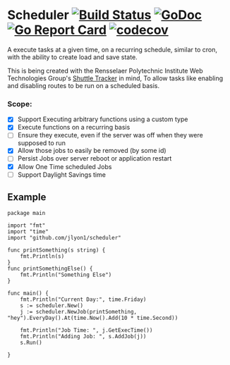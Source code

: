 # Scheduler [![Build Status](https://travis-ci.org/jlyon1/scheduler.svg?branch=master)](https://travis-ci.org/jlyon1/scheduler) [![GoDoc](https://godoc.org/github.com/jlyon1/scheduler/scheduler?status.svg)](https://godoc.org/github.com/jlyon1/scheduler/scheduler) [![Go Report Card](https://goreportcard.com/badge/github.com/jlyon1/scheduler)](https://goreportcard.com/report/github.com/jlyon1/scheduler) [![codecov](https://codecov.io/gh/jlyon1/scheduler/branch/master/graph/badge.svg)](https://codecov.io/gh/jlyon1/scheduler)
A execute tasks at a given time, on a recurring schedule, similar to cron, with the ability to create load and save state.

This is being created with the Rensselaer Polytechnic Institute Web Technologies Group's [Shuttle Tracker](https://github.com/wtg/shuttletracker) in mind, To allow tasks like enabling and disabling routes to be run on a scheduled basis.

### Scope:

- [X] Support Executing arbitrary functions using a custom type
- [X] Execute functions on a recurring basis
- [ ] Ensure they execute, even if the server was off when they were supposed to run
- [X] Allow those jobs to easily be removed (by some id)
- [ ] Persist Jobs over server reboot or application restart
- [X] Allow One Time scheduled Jobs
- [ ] Support Daylight Savings time

## Example

```
package main

import "fmt"
import "time"
import "github.com/jlyon1/scheduler"

func printSomething(s string) {
	fmt.Println(s)
}
func printSomethingElse() {
	fmt.Println("Something Else")
}

func main() {
	fmt.Println("Current Day:", time.Friday)
	s := scheduler.New()
	j := scheduler.NewJob(printSomething, "hey").EveryDay().At(time.Now().Add(10 * time.Second))

	fmt.Println("Job Time: ", j.GetExecTime())
	fmt.Println("Adding Job: ", s.AddJob(j))
	s.Run()

}

```
